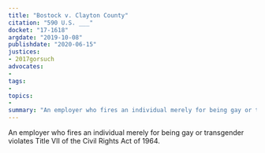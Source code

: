 ```yaml
---
title: "Bostock v. Clayton County"
citation: "590 U.S. ___"
docket: "17-1618"
argdate: "2019-10-08"
publishdate: "2020-06-15"
justices:
- 2017gorsuch
advocates:
- 
tags:
- 
topics:
- 
summary: "An employer who fires an individual merely for being gay or transgender violates Title VII of the Civil Rights Act of 1964."
---
```

An employer who fires an individual merely for being gay or transgender violates Title VII of the Civil Rights Act of 1964.

